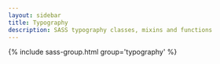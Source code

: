 ```yaml
---
layout: sidebar
title: Typography
description: SASS typography classes, mixins and functions
---
```


{% include sass-group.html group='typography' %}